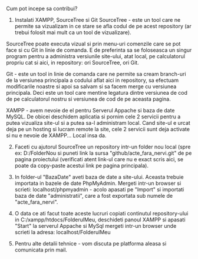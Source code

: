 Cum pot incepe sa contribui?

1. Instalati XAMPP, SourceTree si Git
SourceTree - este un tool care ne permite sa vizualizam in ce stare se afla codul de pe acest repository (ar
trebui folosit mai mult ca un tool de vizualizare).

SourceTree poate executa vizual si prin menu-uri comenzile care se pot face si cu Git in linie de comanda. 
E de preferinta sa se foloseasca un singur program pentru a administra versiunile site-ului, atat local,
pe calculatorul propriu cat si aici, in repository: ori SourceTree, ori Git.

Git - este un tool in linie de comanda care ne permite sa cream branch-uri de la versiunea principala a codului
aflat aici in repository, sa efectuam modificarile noastre si apoi sa salvam si sa facem merge cu versiunea principala. 
Deci este un tool care mentine legatura dintre versiunea de cod de pe calculatorul nostru si versiunea de cod de pe aceasta pagina.

XAMPP - avem nevoie de el pentru Serverul Appache si baza de date MySQL. De obicei deschidem aplicatia si pornim 
cele 2 servicii pentru a putea vizualiza site-ul si a putea sa-l administram local. Cand site-ul e urcat deja pe un
hosting si lucram remote la site, cele 2 servicii sunt deja activate si nu e nevoie de XAMPP... Local insa da.

2. Faceti cu ajutorul SourceTree un repository intr-un folder nou local (spre ex: D:/FolderNou si puneti 
link la sursa "github/acte_fara_nervi.git" de pe pagina proiectului (verificati atent link-ul care nu e exact scris aici, 
se poate da copy-paste acestui link pe pagina principala).

3. In folder-ul "BazaDate" aveti baza de date a site-ului. Aceasta trebuie importata in bazele de date PhpMyAdmin. Mergeti
intr-un browser si scrieti: localhost/phpmyadmin - acolo apasati pe "Import" si importati baza de date "administratii", 
care a fost exportata sub numele de "acte_fara_nervi".

4. O data ce ati facut toate aceste lucruri 
copiati continutul repository-ului in C:/xampp/htdocs/FolderulMeu, 
deschideti panoul XAMPP si apasati "Start" la serverul Appache si MySql 
mergeti intr-un browser unde scrieti la adresa: localhost/FolderulMeu

5. Pentru alte detalii tehnice - vom discuta pe platforma aleasa si comunicata prin mail.
